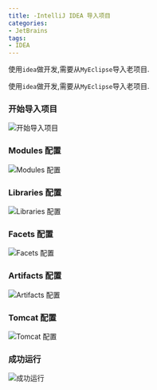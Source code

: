 ```yaml
---
title: -IntelliJ IDEA 导入项目
categories: 
- JetBrains
tags:
- IDEA
---
```

使用`idea`做开发,需要从`MyEclipse`导入老项目.

使用`idea`做开发,需要从`MyEclipse`导入老项目.

### 开始导入项目

![开始导入项目](/img/java/IDEA_MyEclipse_01.gif "开始导入项目")

### Modules 配置

![Modules 配置](/img/java/IDEA_MyEclipse_02.gif "Modules 配置")

### Libraries 配置

![Libraries 配置](/img/java/IDEA_MyEclipse_03.gif "Libraries 配置")

### Facets 配置

![Facets  配置](/img/java/IDEA_MyEclipse_04.gif "Facets  配置")

### Artifacts 配置

![Artifacts 配置](/img/java/IDEA_MyEclipse_05.gif "Artifacts 配置")

### Tomcat 配置

![Tomcat 配置](/img/java/IDEA_MyEclipse_06.gif "Tomcat 配置")

### 成功运行

![成功运行](/img/java/IDEA_MyEclipse_07.png "成功运行")



















